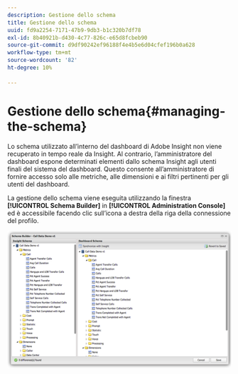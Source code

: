 ```yaml
---
description: Gestione dello schema
title: Gestione dello schema
uuid: fd9a2254-7171-47b9-9db3-b1c320b7df78
exl-id: 8b40921b-d430-4c77-826c-e65d8fcbeb90
source-git-commit: d9df90242ef96188f4e4b5e6d04cfef196b0a628
workflow-type: tm+mt
source-wordcount: '82'
ht-degree: 10%

---
```


# Gestione dello schema{#managing-the-schema}

Lo schema utilizzato all’interno del dashboard di Adobe Insight non viene recuperato in tempo reale da Insight. Al contrario, l’amministratore del dashboard espone determinati elementi dallo schema Insight agli utenti finali del sistema del dashboard. Questo consente all’amministratore di fornire accesso solo alle metriche, alle dimensioni e ai filtri pertinenti per gli utenti del dashboard.

La gestione dello schema viene eseguita utilizzando la finestra **[!UICONTROL Schema Builder]** in **[!UICONTROL Administration Console]** ed è accessibile facendo clic sull’icona a destra della riga della connessione del profilo.

![](assets/schema_builder.png)
